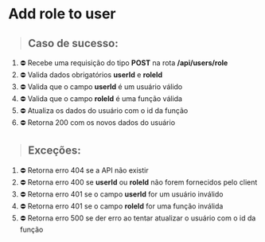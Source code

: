 # Add role to user

> ## Caso de sucesso:
01. ⛔️ Recebe uma requisição do tipo **POST** na rota **/api/users/role**
02. ⛔️ Valida dados obrigatórios **userId** e **roleId**
03. ⛔️ Valida que o campo **userId** é um usuário válido
04. ⛔️ Valida que o campo **roleId** é uma função válida
05. ⛔️ Atualiza os dados do usuário com o id da função
06. ⛔️ Retorna 200 com os novos dados do usuário

> ## Exceções:
01. ⛔️ Retorna erro 404 se a API não existir
02. ⛔️ Retorna erro 400 se **userId** ou **roleId** não forem fornecidos pelo client
03. ⛔️ Retorna erro 401 se o campo **userId** for um usuário inválido
04. ⛔️ Retorna erro 401 se o campo **roleId** for uma função inválida
05. ⛔️ Retorna erro 500 se der erro ao tentar atualizar o usuário com o id da função